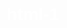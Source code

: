# html-1
<!DOCTYPE html>
<html lang="en">
<head>
    <title>Wiseplay</title>
    <meta charset="UTF-8">
    <meta name="viewport" content="width=device-width, initial-scale=1.0, minimum-scale=0.1, maximum-scale=10, user-scalable=yes">
    <meta http-equiv="X-UA-Compatible" content="ie=edge">
    <style>
        body {
            background-image: url('https://images.dmc.tv/wallpaper/raw/6003.jpg'); /* ลิงก์รูปภาพพื้นหลัง */
            background-size: cover;
            background-position: center;
            background-repeat: no-repeat;
            background-attachment: fixed;
            color: #fff;
            margin: 0;
            text-align: center;
            font-family: Arial, sans-serif;
        }
        
        .button-container {
            display: flex;
            justify-content: flex-start; /* เรียงปุ่มจากซ้ายไปขวา */
            gap: 10px; /* เว้นระยะห่างระหว่างปุ่ม */
            padding: 10px;
        }

        a {
            text-decoration: none;
        }

        img {
            border-radius: 50%; /* รูปภาพวงกลม */
            border: 2px solid #87CEFA;
            padding: 2px;
            height: 80px;
            width: 80px;
        }

        .popup, .overlay, [style*="position: fixed"], [style*="position: absolute"] {
            display: none !important;
        }
    </style>
</head>
<body>
    <div class="button-container">
        <a href="intent://cdn-edge-ott.prd.go.th/live_vlc/smil:c30f-97f7-c767-ca64-98aa.smil/chunklist_w1579257356_b2128000.m3u8#Intent;package=com.wiseplay;S.userAgent=exo_player;S.title=Live%20Program;S.referer=;scheme=https;type=video/mp4;end">
            <img class="channel" src="https://upload.wikimedia.org/wikipedia/commons/9/9d/NBT_Logo.png" alt="" onerror="this.onerror=null; this.src='https://as2.ftcdn.net/jpg/03/53/54/91/1000_F_353549130_ahtWCQjjJzhzP8ocg1qR3s2E3Cz1VR3w.jpg';">
        </a>
        <a href="intent://cdn-edge-ott.prd.go.th/live_vlc/smil:c30f-97f7-c767-ca64-98aa.smil/chunklist_w1579257356_b2128000.m3u8#Intent;package=com.wiseplay;S.userAgent=exo_player;S.title=Live%20Program;S.referer=;scheme=https;type=video/mp4;end">
            <img class="channel" src="https://upload.wikimedia.org/wikipedia/commons/9/9d/NBT_Logo.png" alt="" onerror="this.onerror=null; this.src='https://as2.ftcdn.net/jpg/03/53/54/91/1000_F_353549130_ahtWCQjjJzhzP8ocg1qR3s2E3Cz1VR3w.jpg';">
<a href="intent://cdn-edge-ott.prd.go.th/live_vlc/smil:c30f-97f7-c767-ca64-98aa.smil/chunklist_w1579257356_b2128000.m3u8#Intent;package=com.wiseplay;S.userAgent=exo_player;S.title=Live%20Program;S.referer=;scheme=https;type=video/mp4;end">
            <img class="channel" src="https://upload.wikimedia.org/wikipedia/commons/9/9d/NBT_Logo.png" alt="" onerror="this.onerror=null; this.src='https://as2.ftcdn.net/jpg/03/53/54/91/1000_F_353549130_ahtWCQjjJzhzP8ocg1qR3s2E3Cz1VR3w.jpg';">
        </a>
    </div>
</body>
</html>
